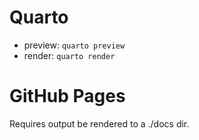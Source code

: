 # Quarto

- preview: `quarto preview`
- render: `quarto render`

# GitHub Pages

Requires output be rendered to a ./docs dir.